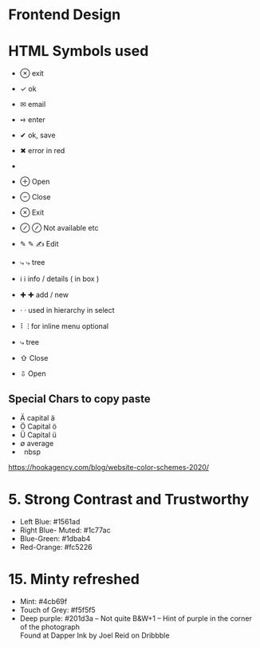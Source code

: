 # Frontend Design

# HTML Symbols used

* &#8855; exit
* &#10003; ok
* &#9993; email
* &#10170; enter
* &#10004; ok, save
* &#10006; error in red
* 
* &#8853; Open
* &#8854; Close
* &#8855; Exit
* ⊘ &#8856; Not available etc
* ✎ &#9998; ✍ Edit
* ⤷ &#10551; tree
* ℹ &#8505; info / details ( in box )
* ✚ &#10010; add / new
* · &centerdot; used in hierarchy in select

* ⠇ ⁝ for inline menu
optional

* &#10551; tree
* &#8679; Close
* &#8681; Open


## Special Chars to copy paste

* Ä capital ä
* Ö Capital ö  
* Ü Capital ü
* ∅ average
*   nbsp



https://hookagency.com/blog/website-color-schemes-2020/ 
# 5. Strong Contrast and Trustworthy
* Left Blue: #1561ad
* Right Blue- Muted: #1c77ac
* Blue-Green: #1dbab4
* Red-Orange: #fc5226

# 15. Minty refreshed
* Mint: #4cb69f
* Touch of Grey: #f5f5f5
* Deep purple: #201d3a – Not quite B&W+1 – Hint of purple in the corner of the photograph  
Found at Dapper Ink by Joel Reid on Dribbble

